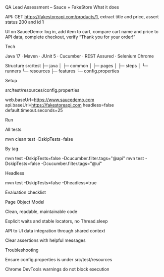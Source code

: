 QA Lead Assessment – Sauce + FakeStore
What it does

API: GET https://fakestoreapi.com/products/1, extract title and price, assert status 200 and id 1

UI on SauceDemo: log in, add item to cart, compare cart name and price to API data, complete checkout, verify “Thank you for your order!”

Tech

Java 17 · Maven · JUnit 5 · Cucumber · REST Assured · Selenium Chrome

Structure
src/test
 ├─ java
 │   ├─ common
 │   ├─ pages
 │   ├─ steps
 │   └─ runners
 └─ resources
     ├─ features
     └─ config.properties

Setup

src/test/resources/config.properties

web.baseUrl=https://www.saucedemo.com
api.baseUrl=https://fakestoreapi.com
headless=false
default.timeout.seconds=25

Run

All tests

mvn clean test -DskipTests=false


By tag

mvn test -DskipTests=false -Dcucumber.filter.tags="@api"
mvn test -DskipTests=false -Dcucumber.filter.tags="@ui"


Headless

mvn test -DskipTests=false -Dheadless=true

Evaluation checklist

Page Object Model

Clean, readable, maintainable code

Explicit waits and stable locators, no Thread.sleep

API to UI data integration through shared context

Clear assertions with helpful messages

Troubleshooting

Ensure config.properties is under src/test/resources

Chrome DevTools warnings do not block execution
